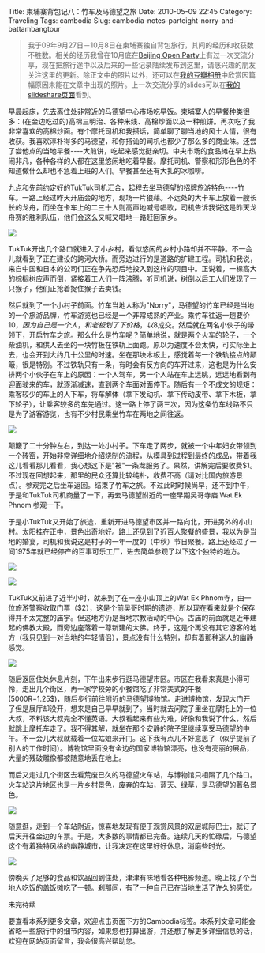 Title: 柬埔寨背包记八：竹车及马德望之旅
Date: 2010-05-09 22:45
Category: Traveling
Tags: cambodia
Slug: cambodia-notes-parteight-norry-and-battambangtour

>我于09年9月27日－10月8日在柬埔寨独自背包旅行，其间的经历和收获数不胜数。相关的经历我曾在10月底在[Beijing Open Party](http://www.beijing-open-party.org)上有过一次交流分享，现在把旅行途中以及后来的一些记录陆续发布到这里，请感兴趣的朋友关注这里的更新。除正文中的照片以外，还可以在[我的豆瓣相册](http://www.douban.com/photos/album/20098136/)中欣赏因篇幅原因未能在文章中出现的照片。上一次交流分享的slides可以在[我的slideshare页面](http://www.slideshare.net/CNBorn)看到。

早晨起床，先去离住处非常近的马德望中心市场吃早饭。柬埔寨人的早餐种类很多：(在金边吃过的)高棉三明治、各种米线、高棉炒面以及一种煎饼。再次吃了我非常喜欢的高棉炒面。有个摩托司机和我搭话，简单聊了聊当地的风土人情，很有收获。我喜欢淳朴得多的马德望，和你搭讪的司机也都少了那么多的商业味。还尝了尝他点的当地早餐----大煎饼，吃起来感觉挺亲切。中央市场的食品摊在早上热闹非凡，各种各样的人都在这里悠闲地吃着早餐。摩托司机、警察和形形色色的不知道做什么却也不急着上班的人们。早餐甚至还有大扎的冰咖啡。

九点和先前约定好的TukTuk司机汇合，起程去坐马德望的招牌旅游特色----竹车。一路上经过昨天开庙会的地方，现场一片狼藉。不远处的大卡车上放着一艘长长的龙舟，而坐在卡车上的二三十人则高声地喊号唱歌，司机告诉我说这是昨天龙舟赛的胜利队伍，他们会这么又喊又唱地一路赶回家乡。

![](images/travel/cambodia/166-P1050740-thumb-500x375-162.jpg)

TukTuk开出几个路口就进入了小乡村，看似悠闲的乡村小路却并不平静。不一会儿就看到了正在建设的跨河大桥。而旁边进行的是道路的扩建工程。司机和我说，来自中国和日本的公司们正在争先恐后地投入到这样的项目中。正说着，一棵高大的棕榈树应声而倒，紧接着工人们一阵沸腾，听司机说，树倒以后工人们发现了一只猴子，他们正抢着捉住猴子去卖钱。

然后就到了一个小村子前面。竹车当地人称为"Norry"，马德望的竹车已经是当地的一个旅游品牌，竹车游览也已经是一个非常成熟的产业。乘竹车往返一趟要价$10，因为自己是一个人，和老板划了下价格，以$8成交。然后就在两名小伙子的带领下，开启竹车之旅。那么什么是竹车呢？简单地说，就是两个火车的轮子，一个柴油机，和供人去坐的一块竹板在铁轨上面跑。原以为速度不会太快，可实际坐上去，也会开到大约几十公里的时速。坐在那块木板上，感觉着每一个铁轨接点的颠簸，很是特别。不过铁轨只有一条，有时会有反方向的车开过来，这也是为什么安排两个小伙子在车上的原因：一个人驾车，另一个人站在车上远眺，远远地看到有迎面驶来的车，就逐渐减速，直到两个车面对面停下。随后有一个不成文的规矩：乘客较少的车上的人下车，将车解体（拿下发动机、拿下传动皮带、拿下木板，拿下轮子），让乘客较多的车先通过。这一路上停了两三次，因为这条竹车线路不只是为了游客游览，也有不少村民乘坐竹车在两地之间往返。

![](images/travel/cambodia/168-norry-thumb-640x480-160.jpg)

颠簸了二十分钟左右，到达一处小村子。下车走了两步，就被一个中年妇女带领到一个砖窑，开始非常详细地介绍烧制的流程，从模具到过程到最终的成品，带着我这儿看看那儿看看，我心想这下是"被"一条龙服务了。果然，讲解完后要收费$1。不过现在回想起来，那里的民众还算比较纯朴，收费不高（请对比国内旅游景点）。参观完之后坐车返回。结束了竹车之旅。不过此时时候尚早，还不到中午，于是和TukTuk司机商量了一下，再去马德望附近的一座早期吴哥寺庙 Wat Ek Phnom 参观一下。

于是小TukTuk又开始了旅途，重新开进马德望市区并一路向北，开进另外的小山村。太阳挂在正中，景色出奇地好。路上还见到了近百人聚餐的盛景，我以为是当地的婚宴，司机和我说这是村子的一年一度的（中秋）节日聚餐。路上还经过了一间1975年就已经停产的百事可乐工厂，进去简单参观了以下这个独特的地方。

![](images/travel/cambodia/170-DSC_1057-thumb-500x271-164.jpg)

![](images/travel/cambodia/172-DSC_0992-thumb-500x335-163.jpg)

TukTuk又前进了近半小时，就来到了在一座小山顶上的Wat Ek Phnom寺，由一位旅游警察收取门票（$2），这是个前吴哥时期的遗迹，所以现在看来就是个保存得并不太完整的庙宇。但这地方仍是当地宗教活动的中心。古庙的前面就是近年建起的佛教大殿，而旁边座落着一尊新建的大佛。终于，这是个再没有其它游客的地方（我只见到一对当地的年轻情侣），景点没有什么特别，却有着那种迷人的幽静感觉。

![](images/travel/cambodia/174-watekphnom-thumb-640x428-161.jpg)

随后返回住处休息片刻，下午出来步行逛马德望市区。市区在我看来真是小得可怜，走出几个街区，再一家学校旁的小餐馆吃了非常美式的午餐(5000R=1.25$)，随后步行前往附近的马德望博物馆。走进博物馆，发现大门开了但是展厅却没开，想来是自己早早就到了。当时就去问院子里坐在摩托上的一位大叔，不料该大叔完全不懂英语。大叔看起来有些为难，好像和我说了什么，然后就跳上摩托车走了。我不得其解，就坐在那个安静的院子里继续享受马德望的中午。不一会儿大叔就载着一位姑娘来开门。这下我有点儿不好意思了（似乎提前了别人的工作时间）。博物馆里面没有金边的国家博物馆漂亮，也没有亮丽的展品，大量的残破雕像都被随意地丢在地上。

而后又走过几个街区去看荒废已久的马德望火车站，与博物馆只相隔了几个路口。火车站这片地区也是一片乡村景色，废弃的车站，蓝天、绿草，是马德望的著名景色。

![](images/travel/cambodia/177-DSC_1093-thumb-500x335-176.jpg)

随意逛，走到一个车站附近，惊喜地发现有便于观赏风景的双层城际巴士，就订了后天开往金边的车票。于是，大多数的事情都已完备。连续几天的忙碌后，马德望这个有着独特风格的幽静城市，让我决定在这里好好休息，消磨些时光。

![](images/travel/cambodia/179-DSC_1114-thumb-500x335-165.jpg)

傍晚买了足够的食品和饮品回到住处，津津有味地看各种电影频道。晚上找了个当地人吃饭的盖饭摊吃了一顿。刹那间，有了一种自己已在当地生活了许久的感觉。

未完待续

要查看本系列更多文章，欢迎点击页面下方的Cambodia标签。本系列文章可能会省略一些旅行中的细节内容，如果您也打算出游，并还想了解更多详细信息的话，欢迎在网站页面留言，我会很高兴帮助您。

